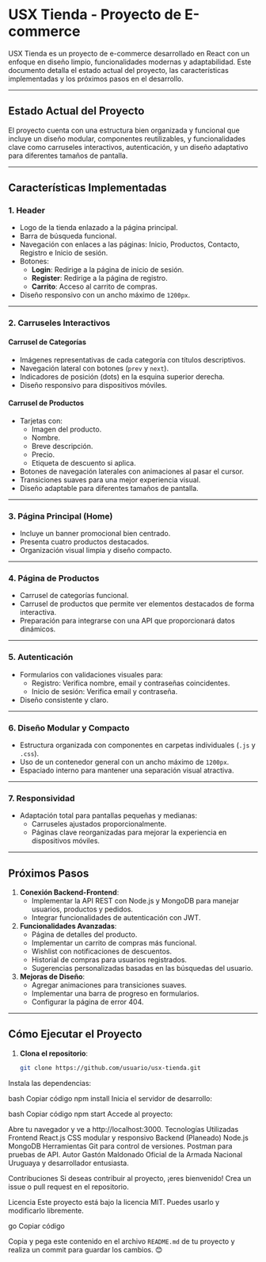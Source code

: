 # USX Tienda - Proyecto de E-commerce

USX Tienda es un proyecto de e-commerce desarrollado en React con un enfoque en diseño limpio, funcionalidades modernas y adaptabilidad. Este documento detalla el estado actual del proyecto, las características implementadas y los próximos pasos en el desarrollo.

---

## **Estado Actual del Proyecto**
El proyecto cuenta con una estructura bien organizada y funcional que incluye un diseño modular, componentes reutilizables, y funcionalidades clave como carruseles interactivos, autenticación, y un diseño adaptativo para diferentes tamaños de pantalla.

---

## **Características Implementadas**

### **1. Header**
- Logo de la tienda enlazado a la página principal.
- Barra de búsqueda funcional.
- Navegación con enlaces a las páginas: Inicio, Productos, Contacto, Registro e Inicio de sesión.
- Botones:
  - **Login**: Redirige a la página de inicio de sesión.
  - **Register**: Redirige a la página de registro.
  - **Carrito**: Acceso al carrito de compras.
- Diseño responsivo con un ancho máximo de `1200px`.

---

### **2. Carruseles Interactivos**
#### **Carrusel de Categorías**
- Imágenes representativas de cada categoría con títulos descriptivos.
- Navegación lateral con botones (`prev` y `next`).
- Indicadores de posición (dots) en la esquina superior derecha.
- Diseño responsivo para dispositivos móviles.

#### **Carrusel de Productos**
- Tarjetas con:
  - Imagen del producto.
  - Nombre.
  - Breve descripción.
  - Precio.
  - Etiqueta de descuento si aplica.
- Botones de navegación laterales con animaciones al pasar el cursor.
- Transiciones suaves para una mejor experiencia visual.
- Diseño adaptable para diferentes tamaños de pantalla.

---

### **3. Página Principal (Home)**
- Incluye un banner promocional bien centrado.
- Presenta cuatro productos destacados.
- Organización visual limpia y diseño compacto.

---

### **4. Página de Productos**
- Carrusel de categorías funcional.
- Carrusel de productos que permite ver elementos destacados de forma interactiva.
- Preparación para integrarse con una API que proporcionará datos dinámicos.

---

### **5. Autenticación**
- Formularios con validaciones visuales para:
  - Registro: Verifica nombre, email y contraseñas coincidentes.
  - Inicio de sesión: Verifica email y contraseña.
- Diseño consistente y claro.

---

### **6. Diseño Modular y Compacto**
- Estructura organizada con componentes en carpetas individuales (`.js` y `.css`).
- Uso de un contenedor general con un ancho máximo de `1200px`.
- Espaciado interno para mantener una separación visual atractiva.

---

### **7. Responsividad**
- Adaptación total para pantallas pequeñas y medianas:
  - Carruseles ajustados proporcionalmente.
  - Páginas clave reorganizadas para mejorar la experiencia en dispositivos móviles.

---

## **Próximos Pasos**
1. **Conexión Backend-Frontend**:
   - Implementar la API REST con Node.js y MongoDB para manejar usuarios, productos y pedidos.
   - Integrar funcionalidades de autenticación con JWT.
2. **Funcionalidades Avanzadas**:
   - Página de detalles del producto.
   - Implementar un carrito de compras más funcional.
   - Wishlist con notificaciones de descuentos.
   - Historial de compras para usuarios registrados.
   - Sugerencias personalizadas basadas en las búsquedas del usuario.
3. **Mejoras de Diseño**:
   - Agregar animaciones para transiciones suaves.
   - Implementar una barra de progreso en formularios.
   - Configurar la página de error 404.

---

## **Cómo Ejecutar el Proyecto**

1. **Clona el repositorio**:
   ```bash
   git clone https://github.com/usuario/usx-tienda.git
Instala las dependencias:

bash
Copiar código
npm install
Inicia el servidor de desarrollo:

bash
Copiar código
npm start
Accede al proyecto:

Abre tu navegador y ve a http://localhost:3000.
Tecnologías Utilizadas
Frontend
React.js
CSS modular y responsivo
Backend (Planeado)
Node.js
MongoDB
Herramientas
Git para control de versiones.
Postman para pruebas de API.
Autor
Gastón Maldonado
Oficial de la Armada Nacional Uruguaya y desarrollador entusiasta.

Contribuciones
Si deseas contribuir al proyecto, ¡eres bienvenido! Crea un issue o pull request en el repositorio.

Licencia
Este proyecto está bajo la licencia MIT. Puedes usarlo y modificarlo libremente.

go
Copiar código

Copia y pega este contenido en el archivo `README.md` de tu proyecto y realiza un commit para guardar los cambios. 😊










